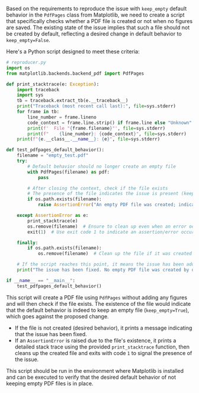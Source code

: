 Based on the requirements to reproduce the issue with `keep_empty` default behavior in the `PdfPages` class from Matplotlib, we need to create a script that specifically checks whether a PDF file is created or not when no figures are saved. The existing state of the issue implies that such a file should not be created by default, reflecting a desired change in default behavior to `keep_empty=False`.

Here's a Python script designed to meet these criteria:

```python
# reproducer.py
import os
from matplotlib.backends.backend_pdf import PdfPages

def print_stacktrace(e: Exception):
    import traceback
    import sys
    tb = traceback.extract_tb(e.__traceback__)
    print("Traceback (most recent call last):", file=sys.stderr)
    for frame in tb:
        line_number = frame.lineno
        code_context = frame.line.strip() if frame.line else "Unknown"
        print(f'  File "{frame.filename}"', file=sys.stderr)
        print(f"    {line_number}: {code_context}", file=sys.stderr)
    print(f"{e.__class__.__name__}: {e}", file=sys.stderr)

def test_pdfpages_default_behavior():
    filename = "empty_test.pdf"
    try:
        # Default behavior should no longer create an empty file
        with PdfPages(filename) as pdf:
            pass

        # After closing the context, check if the file exists
        # The presence of the file indicates the issue is present (keep_empty default is True)
        if os.path.exists(filename):
            raise AssertionError("An empty PDF file was created; indicating that the default keep_empty behavior is True, which is not aligned with the desired default behavior.")

    except AssertionError as e:
        print_stacktrace(e)
        os.remove(filename)  # Ensure to clean up even when an error occurs
        exit(1)  # Use exit code 1 to indicate an assertion/error occurred

    finally:
        if os.path.exists(filename):
            os.remove(filename)  # Clean up the file if it was created

    # If the script reaches this point, it means the issue has been addressed
    print("The issue has been fixed. No empty PDF file was created by default.")

if __name__ == "__main__":
    test_pdfpages_default_behavior()
```

This script will create a PDF file using `PdfPages` without adding any figures and will then check if the file exists. The existence of the file would indicate that the default behavior is indeed to keep an empty file (`keep_empty=True`), which goes against the proposed change.

- If the file is not created (desired behavior), it prints a message indicating that the issue has been fixed.
- If an `AssertionError` is raised due to the file's existence, it prints a detailed stack trace using the provided `print_stacktrace` function, then cleans up the created file and exits with code `1` to signal the presence of the issue.

This script should be run in the environment where Matplotlib is installed and can be executed to verify that the desired default behavior of not keeping empty PDF files is in place.